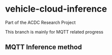 # vehicle-cloud-inference
Part of the ACDC Research Project 

This branch is mainly for MQTT related progress

## MQTT Inference method

